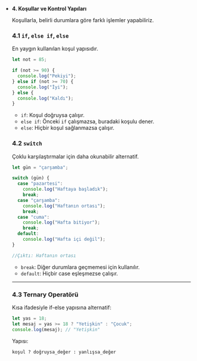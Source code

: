 - **4. Koşullar ve Kontrol Yapıları**
    
    Koşullarla, belirli durumlara göre farklı işlemler yapabiliriz.
    
    ### **4.1 `if`, `else if`, `else`**
    
    En yaygın kullanılan koşul yapısıdır.
    
    ```jsx
    let not = 85;
    
    if (not >= 90) {
      console.log("Pekiyi");
    } else if (not >= 70) {
      console.log("İyi");
    } else {
      console.log("Kaldı");
    }
    ```
    
    - `if`: Koşul doğruysa çalışır.
    - `else if`: Önceki `if` çalışmazsa, buradaki koşulu dener.
    - `else`: Hiçbir koşul sağlanmazsa çalışır.
    
    ### **4.2 `switch`**
    
    Çoklu karşılaştırmalar için daha okunabilir alternatif.
    
    ```jsx
    let gün = "çarşamba";
    
    switch (gün) {
      case "pazartesi":
        console.log("Haftaya başladık");
        break;
      case "çarşamba":
        console.log("Haftanın ortası");
        break;
      case "cuma":
        console.log("Hafta bitiyor");
        break;
      default:
        console.log("Hafta içi değil");
    }
    
    //Çıktı: Haftanın ortası
    ```
    
    - `break`: Diğer durumlara geçmemesi için kullanılır.
    - `default`: Hiçbir case eşleşmezse çalışır.
    
    ---
    
    ### **4.3 Ternary Operatörü**
    
    Kısa ifadesiyle if-else yapısına alternatif:
    
    ```jsx
    let yas = 18;
    let mesaj = yas >= 18 ? "Yetişkin" : "Çocuk";
    console.log(mesaj); // "Yetişkin"
    ```
    
    Yapısı:
    
    `koşul ? doğruysa_değer : yanlışsa_değer`